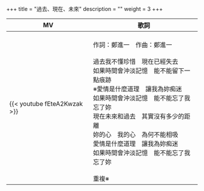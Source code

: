 +++
title = "過去、現在、未來"
description = ""
weight = 3
+++

MV  | 歌詞  
--------------|-------
{{< youtube fEteA2Kwzak >}}|<br/>作詞：鄭進一　作曲：鄭進一<br/><br/>過去我不懂珍惜　現在已經失去<br/>如果時間會沖淡記憶　能不能留下一點痕跡<br/>※愛情是什麼道理　讓我為妳痴迷<br/>如果時間會沖淡記憶　能不能忘了我忘了妳<br/>現在未來和過去　其實沒有多少的距離<br/>妳的心　我的心　為何不能相吸<br/>愛情是什麼道理　讓我為妳痴迷<br/>如果時間會沖淡記憶　能不能忘了我忘了妳<br/><br/>重複※